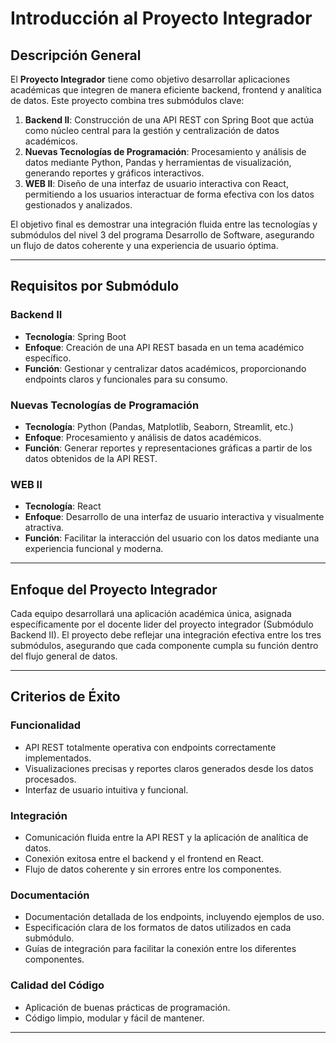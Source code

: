 # Introducción al Proyecto Integrador  

## Descripción General  
El **Proyecto Integrador** tiene como objetivo desarrollar aplicaciones académicas que integren de manera eficiente backend, frontend y analítica de datos. Este proyecto combina tres submódulos clave:  

1. **Backend II**: Construcción de una API REST con Spring Boot que actúa como núcleo central para la gestión y centralización de datos académicos.  
2. **Nuevas Tecnologías de Programación**: Procesamiento y análisis de datos mediante Python, Pandas y herramientas de visualización, generando reportes y gráficos interactivos.  
3. **WEB II**: Diseño de una interfaz de usuario interactiva con React, permitiendo a los usuarios interactuar de forma efectiva con los datos gestionados y analizados.  

El objetivo final es demostrar una integración fluida entre las tecnologías y submódulos del nivel 3 del programa Desarrollo de Software, asegurando un flujo de datos coherente y una experiencia de usuario óptima.

---

## Requisitos por Submódulo  

### Backend II  
- **Tecnología**: Spring Boot  
- **Enfoque**: Creación de una API REST basada en un tema académico específico.  
- **Función**: Gestionar y centralizar datos académicos, proporcionando endpoints claros y funcionales para su consumo.  

### Nuevas Tecnologías de Programación  
- **Tecnología**: Python (Pandas, Matplotlib, Seaborn, Streamlit, etc.)  
- **Enfoque**: Procesamiento y análisis de datos académicos.  
- **Función**: Generar reportes y representaciones gráficas a partir de los datos obtenidos de la API REST.  

### WEB II  
- **Tecnología**: React  
- **Enfoque**: Desarrollo de una interfaz de usuario interactiva y visualmente atractiva.  
- **Función**: Facilitar la interacción del usuario con los datos mediante una experiencia funcional y moderna.  

---

## Enfoque del Proyecto Integrador  

Cada equipo desarrollará una aplicación académica única, asignada específicamente por el docente lider del proyecto integrador (Submódulo Backend II). El proyecto debe reflejar una integración efectiva entre los tres submódulos, asegurando que cada componente cumpla su función dentro del flujo general de datos.  

---

## Criterios de Éxito  

### Funcionalidad  
- API REST totalmente operativa con endpoints correctamente implementados.  
- Visualizaciones precisas y reportes claros generados desde los datos procesados.  
- Interfaz de usuario intuitiva y funcional.  

### Integración  
- Comunicación fluida entre la API REST y la aplicación de analítica de datos.  
- Conexión exitosa entre el backend y el frontend en React.  
- Flujo de datos coherente y sin errores entre los componentes.  

### Documentación  
- Documentación detallada de los endpoints, incluyendo ejemplos de uso.  
- Especificación clara de los formatos de datos utilizados en cada submódulo.  
- Guías de integración para facilitar la conexión entre los diferentes componentes.  

### Calidad del Código  
- Aplicación de buenas prácticas de programación.  
- Código limpio, modular y fácil de mantener.   

---
